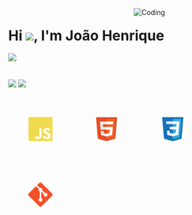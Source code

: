 
<img align="right" alt="Coding" width="250" src="https://user-images.githubusercontent.com/94543840/197656634-8b75df07-3a10-431b-9a4a-5664659e04f1.png">
<h1 align="left">Hi <img src="https://raw.githubusercontent.com/kaueMarques/kaueMarques/master/hi.gif" height="30px">, I'm João Henrique</h1>

<div>
  <img height="220em" src="http://github-readme-streak-stats.herokuapp.com?user=JHenrique-m&theme=tokyonight&hide_border=true&locale=pt-br)](https://git.io/streak-stats)">
  <br><br><br>
  <img height="155em" src="https://github-readme-stats.vercel.app/api?username=JHenrique-m&show_icons=true&theme=tokyonight&include_all_commits=true&&hide_border=truecount_private=true"/>
  <img height="155em" src="https://github-readme-stats.vercel.app/api/top-langs/?username=JHenrique-m&layout=compact&locale=pt-br&langs_count=7&hide_border=true&theme=tokyonight">
  <br>
  <br>
</div>
<div aling="center">
  <img  height="50" style="padding:40px" src="https://raw.githubusercontent.com/devicons/devicon/master/icons/javascript/javascript-plain.svg">
  <img  height="50" style="padding:40px" src="https://raw.githubusercontent.com/devicons/devicon/master/icons/html5/html5-original.svg">
  <img  height="50" style="padding:40px" src="https://raw.githubusercontent.com/devicons/devicon/master/icons/css3/css3-original.svg">
  <img  height="50" style="padding:40px" src="https://raw.githubusercontent.com/devicons/devicon/master/icons/git/git-original.svg">
</div>

